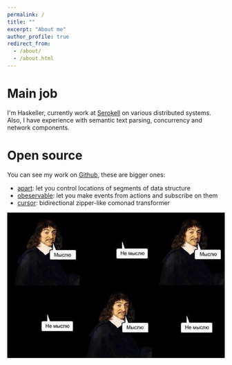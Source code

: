 ```yaml
---
permalink: /
title: ""
excerpt: "About me"
author_profile: true
redirect_from:
  - /about/
  - /about.html
---
```


# Main job
I'm Haskeller, currently work at [Serokell](https://serokell.io) on various distributed systems.
Also, I have experience with semantic text parsing, concurrency and network components.

# Open source
You can see my work on [Github](https://github.com/iokasimov), these are bigger ones:
* [apart](https://github.com/iokasimov/apart): let you control locations of segments of data structure
* [obeservable](https://github.com/iokasimov/observable): let you make events from actions and subscribe on them
* [cursor](https://github.com/iokasimov/cursor): bidirectional zipper-like comonad transformer

![Alt text](/images/descartes.jpg)
